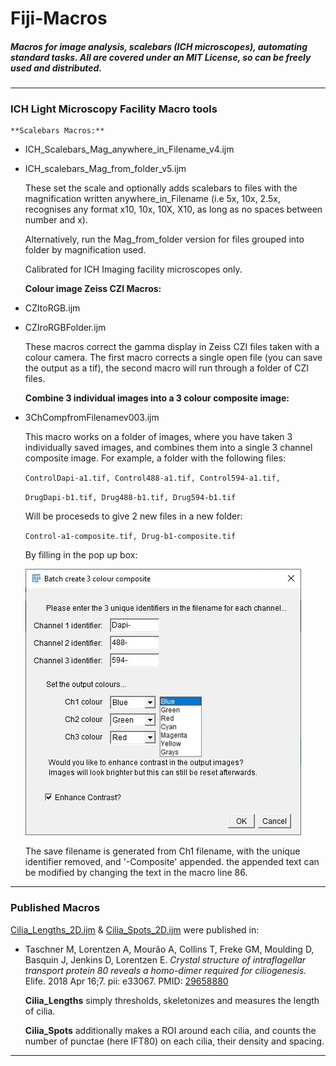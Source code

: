 # Fiji-Macros
##### Macros for image analysis, scalebars (ICH microscopes), automating standard tasks. All are covered under an MIT License, so can be freely used and distributed.

---
### **ICH Light Microscopy Facility Macro tools**

    **Scalebars Macros:**

* ICH_Scalebars_Mag_anywhere_in_Filename_v4.ijm  

* ICH_scalebars_Mag_from_folder_v5.ijm

    These set the scale and optionally adds scalebars to files with the magnification written anywhere_in_Filename (i.e 5x, 10x, 2.5x, recognises any format x10, 10x, 10X, X10, as long as no spaces between number and x). 

    Alternatively, run the Mag_from_folder version for files grouped into folder by magnification used.

    Calibrated for ICH Imaging facility microscopes only.

    **Colour image Zeiss CZI Macros:**

* CZItoRGB.ijm
* CZIroRGBFolder.ijm

    These macros correct the gamma display in Zeiss CZI files taken with a colour camera. The first macro corrects a single open file (you can save the output as a tif), the second macro will run through a folder of CZI files.
    
     **Combine 3 individual images into a 3 colour composite image:**

 * 3ChCompfromFilenamev003.ijm 

    This macro works on a folder of images, where you have taken 3 individually saved images, and combines them into a single 3 channel composite image. 
    For example, a folder with the following files:
    
    `ControlDapi-a1.tif, Control488-a1.tif, Control594-a1.tif,`
    
     `DrugDapi-b1.tif, Drug488-b1.tif, Drug594-b1.tif`
    
    Will be proceseds to give 2 new files in a new folder:
    
    `Control-a1-composite.tif, Drug-b1-composite.tif`
    
    By filling in the pop up box:
    
    ![3chPopUp](/Images/3chPopup.JPG)
    
    The save filename is generated from Ch1 filename, with the unique identifier removed, and '-Composite' appended.
    the appended text can be modified by changing the text in the macro line 86.
    
---
### **Published Macros**

[Cilia_Lengths_2D.ijm](https://github.com/DaleMoulding/Fiji-Macros/blob/master/Cilia_Lengths_2D.ijm) & [Cilia_Spots_2D.ijm](https://github.com/DaleMoulding/Fiji-Macros/blob/master/Cilia_Spots_2D.ijm) were published in:

* Taschner M, Lorentzen A, Mourão A, Collins T, Freke GM, Moulding D, Basquin J, Jenkins D, Lorentzen E. *Crystal structure of intraflagellar transport protein 80 reveals a homo-dimer required for ciliogenesis.* Elife. 2018 Apr 16;7. pii: e33067. PMID: [29658880](https://www.ncbi.nlm.nih.gov/pubmed/29658880)

    **Cilia_Lengths** simply thresholds, skeletonizes and measures the length of cilia.

    **Cilia_Spots** additionally makes a ROI around each cilia, and counts the number of punctae (here IFT80) on each cilia, their density and spacing.

---
